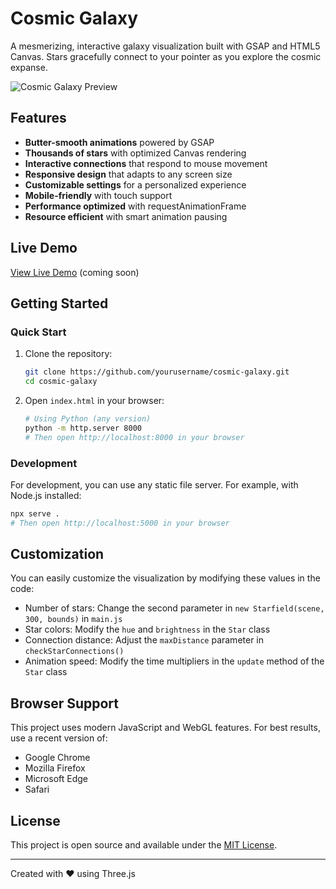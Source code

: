 # Cosmic Galaxy

A mesmerizing, interactive galaxy visualization built with GSAP and HTML5 Canvas. Stars gracefully connect to your pointer as you explore the cosmic expanse.

![Cosmic Galaxy Preview](preview.gif)

## Features

- **Butter-smooth animations** powered by GSAP
- **Thousands of stars** with optimized Canvas rendering
- **Interactive connections** that respond to mouse movement
- **Responsive design** that adapts to any screen size
- **Customizable settings** for a personalized experience
- **Mobile-friendly** with touch support
- **Performance optimized** with requestAnimationFrame
- **Resource efficient** with smart animation pausing

## Live Demo

[View Live Demo](https://your-demo-link-here.com) (coming soon)

## Getting Started

### Quick Start

1. Clone the repository:
   ```bash
   git clone https://github.com/yourusername/cosmic-galaxy.git
   cd cosmic-galaxy
   ```

2. Open `index.html` in your browser:
   ```bash
   # Using Python (any version)
   python -m http.server 8000
   # Then open http://localhost:8000 in your browser
   ```

### Development

For development, you can use any static file server. For example, with Node.js installed:

```bash
npx serve .
# Then open http://localhost:5000 in your browser
```

## Customization

You can easily customize the visualization by modifying these values in the code:

- Number of stars: Change the second parameter in `new Starfield(scene, 300, bounds)` in `main.js`
- Star colors: Modify the `hue` and `brightness` in the `Star` class
- Connection distance: Adjust the `maxDistance` parameter in `checkStarConnections()`
- Animation speed: Modify the time multipliers in the `update` method of the `Star` class

## Browser Support

This project uses modern JavaScript and WebGL features. For best results, use a recent version of:

- Google Chrome
- Mozilla Firefox
- Microsoft Edge
- Safari

## License

This project is open source and available under the [MIT License](LICENSE).

---

Created with ❤️ using Three.js

